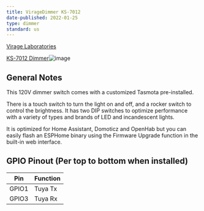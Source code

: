```yaml
---
title: VirageDimmer KS-7012
date-published: 2022-01-25
type: dimmer
standard: us
---
```


[Virage Laboratories](https://www.viragelabs.com)

[KS-7012 Dimmer](https://www.viragelabs.com/product/viragedimmer/)![image](/virage_labs_KS-7012.jpg)

## General Notes

This 120V dimmer switch comes with a customized Tasmota pre-installed.

There is a touch switch to turn the light on and off, and a rocker switch to control the brightness.  It has two DIP switches to optimize performance with a variety of types and brands of LED and incandescent lights.

It is optimized for Home Assistant, Domoticz and OpenHab but you can easily flash an ESPHome binary using the Firmware Upgrade function in the built-in web interface. 

## GPIO Pinout (Per top to bottom when installed)

| Pin    | Function                                  |
| ------ | ----------------------------------------- |
| GPIO1  | Tuya Tx                                   |
| GPIO3  | Tuya Rx                                   |
